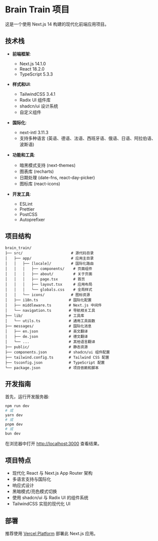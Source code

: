# Brain Train 项目

这是一个使用 Next.js 14 构建的现代化前端应用项目。

## 技术栈

- **前端框架**: 
  - Next.js 14.1.0
  - React 18.2.0
  - TypeScript 5.3.3

- **样式和UI**: 
  - TailwindCSS 3.4.1
  - Radix UI 组件库
  - shadcn/ui 设计系统
  - 自定义组件

- **国际化**:
  - next-intl 3.11.3
  - 支持多种语言 (英语、德语、法语、西班牙语、俄语、日语、阿拉伯语、波斯语)

- **功能和工具**:
  - 暗黑模式支持 (next-themes)
  - 图表库 (recharts)
  - 日期处理 (date-fns, react-day-picker)
  - 图标库 (react-icons)

- **开发工具**:
  - ESLint
  - Prettier
  - PostCSS
  - Autoprefixer

## 项目结构

```
brain_train/
├── src/                      # 源代码目录
│   ├── app/                  # 应用主目录
│   │   ├── [locale]/         # 国际化路由
│   │   │   ├── components/    # 页面组件
│   │   │   ├── about/         # 关于页面
│   │   │   ├── page.tsx       # 首页
│   │   │   ├── layout.tsx     # 应用布局
│   │   │   └── globals.css    # 全局样式
│   │   └── icons/            # 图标资源
│   ├── i18n.ts              # 国际化配置
│   ├── middleware.ts        # Next.js 中间件
│   └── navigation.ts        # 导航相关工具
├── lib/                     # 工具库
│   └── utils.ts             # 通用工具函数
├── messages/                # 国际化消息
│   ├── en.json              # 英文翻译
│   ├── de.json              # 德文翻译
│   └── ...                  # 其他语言翻译
├── public/                  # 静态资源
├── components.json          # shadcn/ui 组件配置
├── tailwind.config.ts       # Tailwind CSS 配置
├── tsconfig.json            # TypeScript 配置
└── package.json             # 项目依赖和脚本
```

## 开发指南

首先，运行开发服务器:

```bash
npm run dev
# 或
yarn dev
# 或
pnpm dev
# 或
bun dev
```

在浏览器中打开 [http://localhost:3000](http://localhost:3000) 查看结果。

## 项目特点

- 现代化 React 与 Next.js App Router 架构
- 多语言支持与国际化
- 响应式设计
- 黑暗模式/亮色模式切换
- 使用 shadcn/ui 与 Radix UI 的组件系统
- TailwindCSS 实现的现代化 UI

## 部署

推荐使用 [Vercel Platform](https://vercel.com) 部署此 Next.js 应用。
